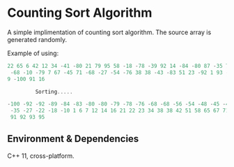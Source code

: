 # Counting Sort Algorithm

A simple implimentation of counting sort algorithm. The source array is generated randomly.

Example of using:

```powershell
22 65 6 42 12 34 -41 -80 21 79 95 58 -18 -78 -39 92 14 -84 -80 87 -35 72 -92 -48
 -68 -10 -79 7 67 -45 71 -68 -27 -54 -76 38 38 -43 -83 51 23 -92 1 93 -22 -56 -8
9 -100 91 16

         Sorting.....

-100 -92 -92 -89 -84 -83 -80 -80 -79 -78 -76 -68 -68 -56 -54 -48 -45 -43 -41 -39
 -35 -27 -22 -18 -10 1 6 7 12 14 16 21 22 23 34 38 38 42 51 58 65 67 71 72 79 87
 91 92 93 95
```

## Environment & Dependencies

C++ 11, cross-platform.
